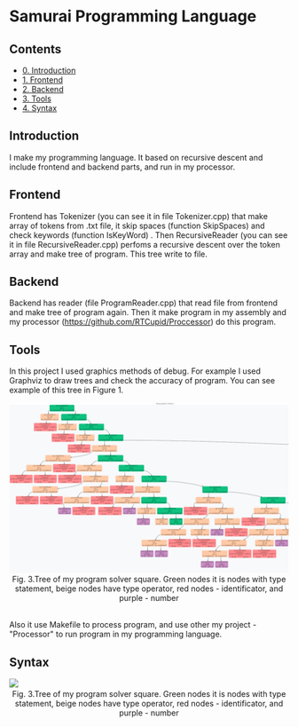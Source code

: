 # Samurai Programming Language

## Contents
- [0. Introduction](#introduction)
- [1. Frontend](#frontend)
- [2. Backend](#backend)
- [3. Tools](#tools)
- [4. Syntax](#syntax)

## Introduction
I make my programming language. It based on recursive descent and include frontend and backend parts, and run in my processor.

## Frontend
Frontend has Tokenizer (you can see it in file Tokenizer.cpp) that make array of tokens from .txt file, it skip spaces (function SkipSpaces) and check keywords (function IsKeyWord) . Then RecursiveReader (you can see it in file RecursiveReader.cpp) perfoms a recursive descent over the token array and make tree of program. This tree write to file.

## Backend
Backend has reader (file ProgramReader.cpp) that read file from frontend and make tree of program again. Then it make program in my assembly and my processor (https://github.com/RTCupid/Proccessor) do this program.

## Tools
In this project I used graphics methods of debug. For example I used Graphviz to draw trees and check the accuracy of program. You can see example of this tree in Figure 1.

 <img src="Tree.png">
 <div align="center"> Fig. 3.Tree of my program solver square. Green nodes it is nodes with type statement, beige nodes have type operator, red nodes - identificator, and purple - number</div><br>

Also it use Makefile to process program, and use other my project - "Processor" to run program in my programming language.

## Syntax

<img src="Syntax.png">
 <div align="center"> Fig. 3.Tree of my program solver square. Green nodes it is nodes with type statement, beige nodes have type operator, red nodes - identificator, and purple - number</div><br>

